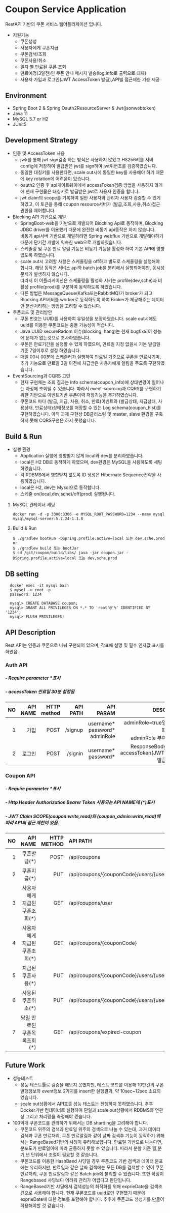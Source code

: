 # Coupon Service Application
RestAPI 기반의 쿠폰 서비스 웹어플리케이션 입니다.
+ 지원기능
   + 쿠폰생성
   + 사용자에게 쿠폰지급
   + 쿠폰검색/조회
   + 쿠폰사용/취소
   + 일자 별 만료된 쿠폰 조회
   + 만료예정(3일전)인 쿠폰 안내 메시지 발송(log.info로 출력으로 대체)
   + 사용자 가입과 로그인(JWT AccessToken 발급),API별 접근제한 기능 제공
## Environment
+ Spring Boot 2 & Spring Oauth2ResourceServer & Jwt(jsonwebtoken)
+ Java 11
+ MySQL 5.7 or H2
+ JUnit5 

## Development Strategy
* 인증 및 AccessToken 사용
    * jwk를 통해 jwt sign검증 하는 방식은 사용하지 않았고 HS256키를 서버 config에 저장하여 발급받은 jwt를 sign하여 jwt위변조를 검증하였습니다.
    * 동일한 대칭키를 사용한다면, scale out시에 동일한 key를 사용해야 하기 때문에 key rotation에 어려움이 있습니다.
    * oauth2 인증 후 api게이트웨이에서 accessToken검증 방법을 사용하지 않기에 현재 구현물은 대칭키로 발급받은 jwt로 사용자 인증을 합니다.
    * jwt claim의 scope를 기록하여 일반 사용자와 관리자 사용자 검증할 수 있게 하였고, 이 토큰을 통해 coupon resource서버가 (발급,조회,사용,취소)접근 권한을
    제어합니다. 
* Blocking API 기반으로 개발
   * SpringBoot-web을 기반으로 개발되어 Blocking Api로 동작하며, Blocking JDBC driver를 이용했기 때문에 완전한 비동기 api동작은 하지 않습니다.<br>
    비동기 api서버 기반으로 개발하려면 Spring webflux 기반으로 개발해야하기 때문에 단기간 개발에 익숙한 web으로 개발하였습니다.
   * 스케줄링 및 쿠폰 만료 알림 기능은 비동기 기능을 활성화 하여 기본 API에 영향 없도록 하였습니다.<br>
   * scale out시 고려할 사항은 스케줄링을 off하고 별도로 스케줄링을 실행해야 합니다. 해당 동작은 서비스 api와 batch job을 분리해서 실행되어야만, 동시성 문제가 발생하지 않습니다.<br>
   따라서 이 어플리케이션은 스케줄링을 활성화 시키는 profile(dev,sche)과 비활성 profile(prod)를 구분하여 동작하도록 하였습니다.
   * 다른 방법은 MessageQueue(Kafka또는RabbitMQ)가 broker가 되고 Blocking API서버를 worker로 동작하도록 하여 Broker가 제공해주는 데이터만 분산처리하는 방법을 고려할 수 있습니다.   
* 쿠폰코드 및 관리방안
   * 쿠폰 번호는 UUID를 사용하여 유일성을 보장하였습니다. scale out시에도 uuid를 이용한 쿠폰코드는 충돌 가능성이 적습니다.
   * Java UUID secureRadom 이슈(blocking, hang)는 현재 bugfix되어 성능에 문제가 없는것으로 조사하였습니다. 
   * 쿠폰은 만료기간을 설정할 수 있게 하였으며, 만료일 지정 없을시 기본 발급일 기준 7일이후로 설정 하였습니다.
   * 매일 00시 00분에 스케줄러가 실행하여 만료일 기준으로 쿠폰을 만료시기며, 추가 기능으로 만료일 3일 이전에 지급받은 사용자에게 알림을 주도록 구현하였습니다.
* EventSourcing과 CQRS 고민    
    * 현재 구현체는 조회 결과는 Info schema(coupon_info)에 상태변경이 일어나는 과정에 조회될 수 있습니다.
    따라서 event-sourcing과 CQRS를 구현하기 위한 기반으로 이벤트기반 쿠폰이력 저장기능을 추가하였습니다.   
    * 쿠폰코드 마다 (발급, 지급, 사용, 취소, 만료)이벤트와 (발급상태, 지급상태, 사용상태, 만료상태)상태정보를 저장할 수 있는 Log schema(coupon_hist)를 구현하였습니다.
    아직 과제 구현상 DB클러스링 및 master, slave 환경을 구축하지 못해 CQRS구현은 하지 못했습니다. 

## Build & Run
* 실행 환경
    * Application 실행에 영향받지 않게 local와 dev를 분리하였습니다.
    * local은 H2 DB로 동작하게 하였으며, dev환경은 MySQL을 사용하도록 세팅하였습니다.
    * 각 RDBMS에서 영향받지 않도록 ID 생성은 Hibernate Sequence전략을 사용하였습니다.
    * local은 H2, dev는 Mysql으로 동작합니다.
    * 스케줄 on(local,dev,sche)/off(prod) 실행됩니다.
     
1. MySQL 컨테이너 세팅
   ```
   docker run -d -p 3306:3306 -e MYSQL_ROOT_PASSWORD=1234 --name mysql mysql/mysql-server:5.7.24-1.1.8

2. Build & Run
   ```
   $ ./gradlew bootRun -DSpring.profile.active=local 또는 dev,sche,prod
   or
   $ ./gradlew build 또는 bootJar
   $ cd /git/coupon/build/libs/ java -jar coupon.jar -DSpring.profile.active=local 또는 dev,sche,prod

## DB setting
```
  docker exec -it mysql bash
  $ mysql -u root -p
  password: 1234
   
  mysql> CREATE DATABASE coupon;
  mysql> GRANT ALL PRIVILEGES ON *.* TO 'root'@'%' IDENTIFIED BY '1234';
  mysql> FLUSH PRIVILEGES;
```

## API Description
Rest API는 인증과 쿠폰으로 나눠 구현되어 있으며, 각표에 설명 및 필수 인자값 표시를 하였음.
### Auth API

##### - Require parameter *표시 
##### - accessToken 만료일 30분 설정됨
| NO | API NAME | HTTP<br>method|API PATH | API PARAM | DESC | 
|---:|----------------------:|---:|----------------------:|------------------------:|--------------------:| 
|1|가입| POST| /signup|username*<br>password*<br> adminRole|adminRole=true일때<br> adminRole 부여
|2|로그인| POST| /signin|username*<br> password*<br>| ResponseBody<br>accessToken(JWT)발급

### Coupon API

##### - Require parameter *표시
##### - Http Header Authorization Bearer Token 사용되는 API NAME에 (*)표시
##### - JWT Claim SCOPE(coupon:write,read)와 (coupon_admin:write,read)에 따라 API의 접근 제한이 있음.
| NO | API NAME | HTTP<br>METHOD|API PATH | API PARAM | DESC |
|---:|------------:|---:|:----------------------|------------------------:|--------------------:| 
|1|쿠폰발급(*)|POST|/api/coupons| count*| coupon_admin:write|
|2|쿠폰지급(*)|PUT|/api/coupons/{couponCode}/users/{userName}/assign| couponCode*<br> userName*| coupon:write
|3|사용자에게<br>지급된 쿠폰조회(*)|GET|/api/coupons/user| | coupon:write<br>JWT에서 사용자ID 사용|
|4|사용자에게<br>지급된 쿠폰조회(*)|GET|/api/coupons/{couponCode}|couponCode*| coupon:write|
|5|지급된<br>쿠폰사용(*)|PUT|/api/coupons/{couponCode}/users/{userName}/use| couponCode*<br> userName*| coupon_admin:write|
|6|사용된<br>쿠폰취소(*)|PUT|/api/coupons/{couponCode}/users/{userName}/cancel| couponCode*<br> userName*| coupon_admin:write|
|7|당일 만료된<br>쿠폰목록조회(*)|GET|/api/coupons/expired-coupon| searchDate*<br> page<br>size| coupon:write<br>searchDate<br>ex)2020-11-20|

## Future Work
- 성능테스트
   * 성능 테스트툴로 검증을 해보지 못했지만, 테스트 코드를 이용해 10만건의 쿠폰발행정보와 event정보 2가지를 insert한 실행결과, 약 10sec~12sec 소요되었습니다.
   * scale out상황에서 API호출 성능 테스트는 진행하지 못하였습니다. 추후 Docker기반 컨테이너로 실행하여 단일과 scale out상황에서 RDBMS와 연관성 그리고 처리량을 측정해야 겠습니다.
- 100억개 쿠폰코드를 관리하기 위해서는 DB sharding을 고려해야 합니다.
   * 쿠폰코드 위주의 검색과 만료일 위주의 검색으로 나눌 수 있는대, 과거 데이터 검색과 쿠폰 만료처리, 쿠폰 만료알림과 같이 날짜 검색후 기능이 동작하기 위해서는 RangeBased기반의 샤딩이 유리해보입니다. 만료일 기반으로 나눈다면, 분포도가 만료일이에 따라 균등하지 못할 수 있습니다. 따라서 분할 기준 월,분기,년 단위에서 조절이 필요할 것 같습니다.
   * 쿠폰코드를 이용한 HashBaed 샤딩일 경우 쿠폰코드 기반 검색과 데이터 분포에는 유리하지만, 만료일과 같은 날짜 검색에는 모든 DB를 검색할 수 있어 쿠폰 만료처리, 쿠폰 만료알림과 같은 Batch job에 불리할 수 있습니다. 또한 확장이 Rangebased 샤딩보다 어려워 관리가 어렵다고 판단됩니다.
   * RangeBased기반 샤딩에서 검색성능의 최적화를 위해 exprieDate을 검색조건으로 사용해야 합니다. 현재 쿠폰코드를 uuid로만 구현했기 때문에 exprieDate에 대한 정보를 포함해야 합니다. 추후에 쿠폰코드 생성기를 만들어 적용해야할 것 같습니다.
   
   
   
      
